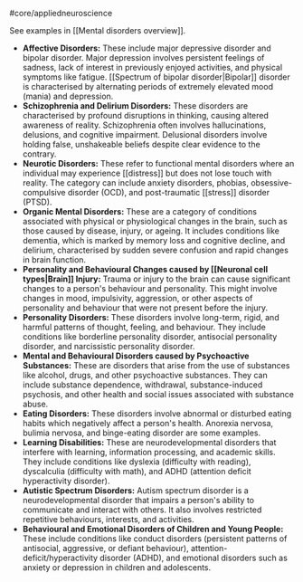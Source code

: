 #core/appliedneuroscience

See examples in [[Mental disorders overview]].

- **Affective Disorders:** These include major depressive disorder and bipolar disorder. Major depression involves persistent feelings of sadness, lack of interest in previously enjoyed activities, and physical symptoms like fatigue. [[Spectrum of bipolar disorder|Bipolar]] disorder is characterised by alternating periods of extremely elevated mood (mania) and depression.
- **Schizophrenia and Delirium Disorders:** These disorders are characterised by profound disruptions in thinking, causing altered awareness of reality. Schizophrenia often involves hallucinations, delusions, and cognitive impairment. Delusional disorders involve holding false, unshakeable beliefs despite clear evidence to the contrary.
- **Neurotic Disorders:** These refer to functional mental disorders where an individual may experience [[distress]] but does not lose touch with reality. The category can include anxiety disorders, phobias, obsessive-compulsive disorder (OCD), and post-traumatic [[stress]] disorder (PTSD).
- **Organic Mental Disorders:** These are a category of conditions associated with physical or physiological changes in the brain, such as those caused by disease, injury, or ageing. It includes conditions like dementia, which is marked by memory loss and cognitive decline, and delirium, characterised by sudden severe confusion and rapid changes in brain function.
- **Personality and Behavioural Changes caused by [[Neuronal cell types|Brain]] Injury:** Trauma or injury to the brain can cause significant changes to a person's behaviour and personality. This might involve changes in mood, impulsivity, aggression, or other aspects of personality and behaviour that were not present before the injury.
- **Personality Disorders:** These disorders involve long-term, rigid, and harmful patterns of thought, feeling, and behaviour. They include conditions like borderline personality disorder, antisocial personality disorder, and narcissistic personality disorder.
- **Mental and Behavioural Disorders caused by Psychoactive Substances:** These are disorders that arise from the use of substances like alcohol, drugs, and other psychoactive substances. They can include substance dependence, withdrawal, substance-induced psychosis, and other health and social issues associated with substance abuse.
- **Eating Disorders:** These disorders involve abnormal or disturbed eating habits which negatively affect a person's health. Anorexia nervosa, bulimia nervosa, and binge-eating disorder are some examples.
- **Learning Disabilities:** These are neurodevelopmental disorders that interfere with learning, information processing, and academic skills. They include conditions like dyslexia (difficulty with reading), dyscalculia (difficulty with math), and ADHD (attention deficit hyperactivity disorder).
- **Autistic Spectrum Disorders:** Autism spectrum disorder is a neurodevelopmental disorder that impairs a person's ability to communicate and interact with others. It also involves restricted repetitive behaviours, interests, and activities.
- **Behavioural and Emotional Disorders of Children and Young People:** These include conditions like conduct disorders (persistent patterns of antisocial, aggressive, or defiant behaviour), attention-deficit/hyperactivity disorder (ADHD), and emotional disorders such as anxiety or depression in children and adolescents.
